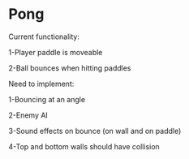 # Pong

Current functionality:

1-Player paddle is moveable

2-Ball bounces when hitting paddles

Need to implement:

1-Bouncing at an angle

2-Enemy AI

3-Sound effects on bounce (on wall and on paddle)

4-Top and bottom walls should have collision

